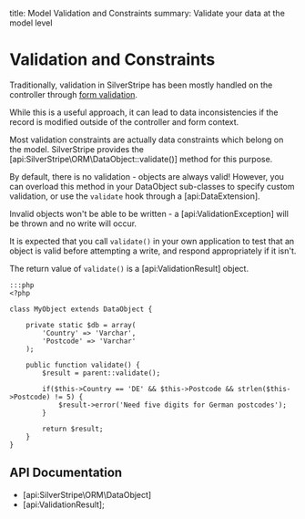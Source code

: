 title: Model Validation and Constraints
summary: Validate your data at the model level

# Validation and Constraints

Traditionally, validation in SilverStripe has been mostly handled on the controller through [form validation](../forms).

While this is a useful approach, it can lead to data inconsistencies if the record is modified outside of the 
controller and form context.

Most validation constraints are actually data constraints which belong on the model. SilverStripe provides the 
[api:SilverStripe\ORM\DataObject::validate()] method for this purpose.

By default, there is no validation - objects are always valid! However, you can overload this method in your DataObject 
sub-classes to specify custom validation, or use the `validate` hook through a [api:DataExtension].

Invalid objects won't be able to be written - a [api:ValidationException] will be thrown and no write will occur.

It is expected that you call `validate()` in your own application to test that an object is valid before attempting a 
write, and respond appropriately if it isn't.

The return value of `validate()` is a [api:ValidationResult] object.

	:::php
	<?php

	class MyObject extends DataObject {

		private static $db = array(
			'Country' => 'Varchar',
			'Postcode' => 'Varchar'
		);

		public function validate() {
			$result = parent::validate();

			if($this->Country == 'DE' && $this->Postcode && strlen($this->Postcode) != 5) {
				$result->error('Need five digits for German postcodes');
			}

			return $result;
		}
	}

## API Documentation

* [api:SilverStripe\ORM\DataObject]
* [api:ValidationResult];
